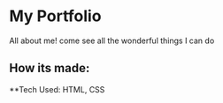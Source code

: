 # My Portfolio 
All about me! come see all the wonderful things I can do



## How its made:
**Tech Used: HTML, CSS
